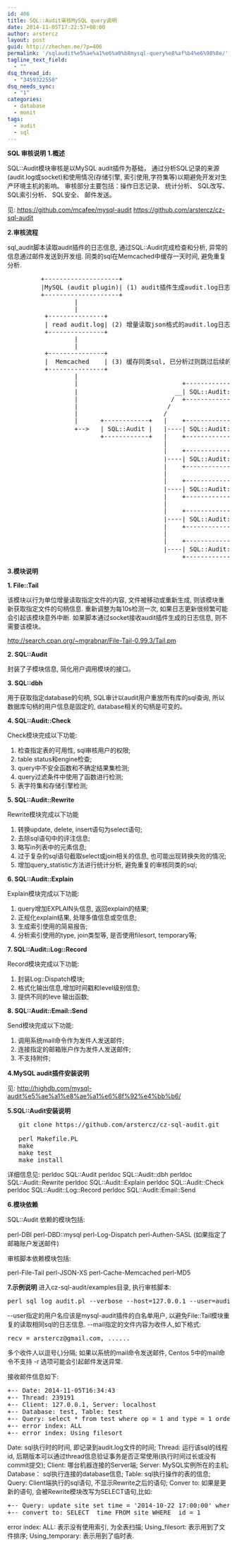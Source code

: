 ```yaml
---
id: 406
title: SQL::Audit审核MySQL query说明
date: 2014-11-05T17:22:57+08:00
author: arstercz
layout: post
guid: http://zhechen.me/?p=406
permalink: '/sqlaudit%e5%ae%a1%e6%a0%b8mysql-query%e8%af%b4%e6%98%8e/'
tagline_text_field:
  - ""
dsq_thread_id:
  - "3459322550"
dsq_needs_sync:
  - "1"
categories:
  - database
  - monit
tags:
  - audit
  - sql
---
```

<strong>SQL 审核说明</strong>
<strong>1.概述</strong>

SQL::Audit模块审核是以MySQL audit插件为基础， 通过分析SQL记录的来源(audit.log或socket)和使用情况(存储引擎, 索引使用,字符集等)以期避免开发对生产环境主机的影响。 审核部分主要包括：操作日志记录、 统计分析、 SQL改写、 SQL索引分析、 SQL安全、 邮件发送。

见:
<a href="https://github.com/mcafee/mysql-audit"><font color="green">https://github.com/mcafee/mysql-audit</font></a>
<a href="https://github.com/arstercz/cz-sql-audit"><font color="green">https://github.com/arstercz/cz-sql-audit</font></a>

<strong>2.审核流程</strong>

sql_audit脚本读取audit插件的日志信息, 通过SQL::Audit完成检查和分析, 异常的信息通过邮件发送到开发组. 同类的sql在Memcached中缓存一天时间, 避免重复分析.
<!--more-->


<pre>
         +--------------------+
         |MySQL (audit plugin)| (1) audit插件生成audit.log日志.
         +--------------------+
                  |        
                  |        
          +---------------+
          | read audit.log| (2) 增量读取json格式的audit.log日志文件.
          +---------------+
                  |        
                  |        
          +---------------+
          |  Memcached    | (3) 缓存同类sql, 已分析过则跳过后续的模块分析.
          +---------------+
                  |        
                  |                            +--------------------+
                  |                          __| SQL::Audit::dbh    |   (4) 获取数据库句柄.
                  |                         /  +--------------------+
                  |                        /        
                  |                       /        
                  |      +------------+   |    +---------------------+
                  +-->   | SQL::Audit |   |----| SQL::Audit::Check   |  (5) 检查表的通用信息,不安全函数和不确定语句,归类sql.
                         +------------+   |    +---------------------+
                                          |        
                                          |    +---------------------+
                                          |----| SQL::Audit::Rewrite |  (6) 改写SQL为SELECT语句.
                                          |    +---------------------+
                                          |        
                                          |    +---------------------+
                                          |----| SQL::Audit::Explain |  (7) 获取Explain SELECT....信息, 得到索引使用情况.
                                          |    +---------------------+
                                          |        
                                          |    +-------------------------+
                                          |----| SQL::Audit::Log::Record | (8) 记录上述模块分析的结果信息.
                                          |    +-------------------------+
                                          |        
                                          |    +-------------------------+
                                          |----| SQL::Audit::Email::Send | (9) 邮件发送分析的结果.
                                               +-------------------------+
</pre>

<strong>3.模块说明</strong>

<strong>1. File::Tail</strong>

该模块以行为单位增量读取指定文件的内容, 文件被移动或重新生成, 则该模块重新获取指定文件的句柄信息. 重新调整为每10s检测一次, 如果日志更新很频繁可能会引起该模块意外中断. 如果脚本通过socket接收audit插件生成的日志信息, 则不需要该模块。

<a href="http://search.cpan.org/~mgrabnar/File-Tail-0.99.3/Tail.pm"><font color="green">http://search.cpan.org/~mgrabnar/File-Tail-0.99.3/Tail.pm</font></a>

<strong>2. SQL::Audit</strong>

封装了子模块信息, 简化用户调用模块的接口。

<strong>3. SQL::dbh</strong>

用于获取指定database的句柄, SQL审计以audit用户重放所有库的sql查询, 所以数据库句柄的用户信息是固定的, database相关的句柄是可变的。

<strong>4. SQL::Audit::Check</strong>

Check模块完成以下功能:
1. 检查指定表的可用性, sql审核用户的权限;
2. table status和engine检查;
3. query中不安全函数和不确定结果集检测;
4. query过滤条件中使用了函数进行检测;
5. 表字符集和存储引擎检测;

<strong>5. SQL::Audit::Rewrite</strong>

Rewrite模块完成以下功能
1. 转换update, delete, insert语句为select语句;
2. 去除sql语句中的评注信息;
3. 略写in列表中的元素信息;
4. 过于复杂的sql语句截取select或join相关的信息, 也可能出现转换失败的情况;
5. 增加query_statistic方法进行统计分析, 避免重复的审核同类的sql;

<strong>6. SQL::Audit::Explain</strong>

Explain模块完成以下功能:

1. query增加EXPLAIN头信息, 返回explain的结果;
2. 正规化explain结果, 处理多值信息或空信息;
3. 生成索引使用的简易报告;
4. 分析索引使用的type, join类型等, 是否使用filesort, temporary等;

<strong>7. SQL::Audit::Log::Record</strong>

Record模块完成以下功能:
1. 封装Log::Dispatch模块;
2. 格式化输出信息,增加时间戳和level级别信息;
3. 提供不同的leve 输出函数;

<strong>8. SQL::Audit::Email::Send</strong>

Send模块完成以下功能:
1. 调用系统mail命令作为发件人发送邮件;
2. 连接指定的邮箱账户作为发件人发送邮件;
3. 不支持附件;

<strong>4.MySQL audit插件安装说明</strong>

见: <a href="http://highdb.com/mysql-audit%e5%ae%a1%e8%ae%a1%e6%8f%92%e4%bb%b6/"><font color="green">http://highdb.com/mysql-audit%e5%ae%a1%e8%ae%a1%e6%8f%92%e4%bb%b6/</font></a>

<strong>5.SQL::Audit安装说明</strong>

<pre>
   git clone https://github.com/arstercz/cz-sql-audit.git

   perl Makefile.PL
   make
   make test
   make install
</pre>

详细信息见:
perldoc SQL::Audit
perldoc SQL::Audit::dbh
perldoc SQL::Audit::Rewrite
perldoc SQL::Audit::Explain
perldoc SQL::Audit::Check
perldoc SQL::Audit::Log::Record
perldoc SQL::Audit::Email::Send

<strong>6.模块依赖</strong>

SQL::Audit 依赖的模块包括:

perl-DBI
perl-DBD::mysql
perl-Log-Dispatch
perl-Authen-SASL (如果指定了邮箱账户发送邮件)


审核脚本依赖模块包括:

perl-File-Tail
perl-JSON-XS
perl-Cache-Memcached
perl-MD5

<strong>7.示例说明</strong>
进入cz-sql-audit/examples目录, 执行审核脚本:
<pre>
perl sql_log_audit.pl --verbose --host=127.0.0.1 --user=audit --port=3306 --password=xxxxxxxx --memhost=127.0.0.1 --memport=11211 --mail=mail.cnf
</pre>
--user指定的用户名应该是mysql-audit插件的白名单用户, 以避免File::Tail模块重复的读取相同sql的日志信息.
--mail指定的文件内容为收件人,如下格式:
<pre>
recv = arstercz@gmail.com, ......
</pre>
多个收件人以逗号(,)分隔; 如果以系统的mail命令发送邮件, Centos 5中的mail命令不支持 -r 选项可能会引起邮件发送异常.

接收邮件信息如下:
<pre>
+-- Date: 2014-11-05T16:34:43
+-- Thread: 239191
+-- Client: 127.0.0.1, Server: localhost
+-- Database: test, Table: test
+-- Query: select * from test where op = 1 and type = 1 order by show_rank
+-- error index: ALL
+-- error index: Using_filesort
</pre>
Date: sql执行时的时间, 即记录到audit.log文件的时间;
Thread: 运行该sql的线程id, 后期版本可以通过thread信息验证事务是否正常使用(执行时间过长或没有commit提交);
Client: 哪台机器连接的Server端;
Server: MySQL实例所在的主机;
Database： sql执行连接的database信息;
Table:  sql执行操作的表的信息;
Query: Client端执行的sql语句, 不显示Rewrite之后的语句;
Conver to: 如果是更新的语句, 会被Rewrite模块改写为SELECT语句,比如:
<pre>
+-- Query: update site set time = '2014-10-22 17:00:00' where id = 1
+-- convert to: SELECT  time FROM site WHERE  id = 1
</pre>
error index: ALL: 表示没有使用索引, 为全表扫描; Using_filesort: 表示用到了文件排序; Using_temporary: 表示用到了临时表.